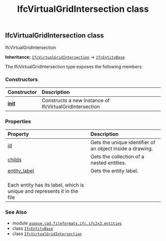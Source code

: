 ﻿---
title: IfcVirtualGridIntersection class
second_title: Aspose.CAD for Python via .NET API References
description: 
type: docs
weight: 6390
url: /python-net/aspose.cad.fileformats.ifc.ifc2x3.entities/ifcvirtualgridintersection/
is_root: false
---

## IfcVirtualGridIntersection class

IfcVirtualGridIntersection



**Inheritance:** [`IfcVirtualGridIntersection`](/cad/python-net/aspose.cad.fileformats.ifc.ifc2x3.entities/ifcvirtualgridintersection) → 
[`IfcEntityBase`](/cad/python-net/aspose.cad.fileformats.ifc/ifcentitybase)



The IfcVirtualGridIntersection type exposes the following members:

### Constructors
| Constructor | Description |
| :- | :- |
| [__init__](/cad/python-net/aspose.cad.fileformats.ifc.ifc2x3.entities/ifcvirtualgridintersection/__init__/#) | Constructs a new instance of IfcVirtualGridIntersection |


### Properties
| Property | Description |
| :- | :- |
| [id](/cad/python-net/aspose.cad.fileformats.ifc.ifc2x3.entities/ifcvirtualgridintersection/id) | Gets the unique identifier of an object inside a drawing. |
| [childs](/cad/python-net/aspose.cad.fileformats.ifc.ifc2x3.entities/ifcvirtualgridintersection/childs) | Gets the collection of a nested entities. |
| [entity_label](/cad/python-net/aspose.cad.fileformats.ifc.ifc2x3.entities/ifcvirtualgridintersection/entity_label) | Gets the entity label.<br/>Each entity has its label, which is unique and represents it in the file |



### See Also
* module [`aspose.cad.fileformats.ifc.ifc2x3.entities`](..)
* class [`IfcEntityBase`](/cad/python-net/aspose.cad.fileformats.ifc/ifcentitybase)
* class [`IfcVirtualGridIntersection`](/cad/python-net/aspose.cad.fileformats.ifc.ifc2x3.entities/ifcvirtualgridintersection)

